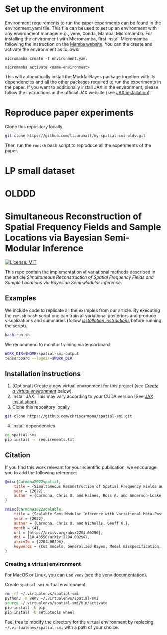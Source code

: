 
# Set up the environment

Environment requirements to run the paper experiments can be found in the environment.yaml file. This file can be used to set up an environment with any environment manager e.g., venv, Conda, Mamba, Micromamba. 
For installing the environment with Micromamba, first install Micromamba following the instruction on the [Mamba website](https://mamba.readthedocs.io/en/latest/installation/micromamba-installation.html).
You can the create and activate the environment as follows:
```
micromamba create -f environment.yaml

micromamba activate <name-environment>
```
This will automatically install the ModularBayes package together with its dependencies and all the other packages required to run the experiments in the paper.
If you want to additionally install JAX in the environment, please follow the instructions in the official JAX website (see [JAX installation](https://jax.readthedocs.io/en/latest/installation.html)).

# Reproduce paper experiments

Clone this repository locally
```bash
git clone https://github.com/llaurabatt/my-spatial-smi-oldv.git
```
Then run the ```run.sh``` bash script to reproduce all the experiments of the paper.

# LP small dataset



# OLDDD #
# Simultaneous Reconstruction of Spatial Frequency Fields and Sample Locations via Bayesian Semi-Modular Inference

<!-- badges: start -->
[![License:
MIT](https://img.shields.io/badge/license-MIT-blue.svg)](https://github.com/chriscarmona/spatial-smi/blob/main/LICENSE)
<!-- badges: end -->

This repo contain the implementation of variational methods described in the article *Simultaneous Reconstruction of Spatial Frequency Fields and Sample Locations via Bayesian Semi-Modular Inference*.

## Examples

We include code to replicate all the examples from our article. By executing the `run.sh` bash script one can train all variational posteriors and produce visualizations and summaries (follow [*Installation instructions*](#installation-instructions) before running the script).

```bash
bash run.sh
```

We recommend to monitor training via tensorboard

```bash
WORK_DIR=$HOME/spatial-smi-output
tensorboard --logdir=$WORK_DIR
```

## Installation instructions

1. \[Optional] Create a new virtual environment for this project (see [*Create a virtual environment*](#creating-a-virtual-environment) below).
2. Install JAX. This may vary according to your CUDA version (See [JAX installation](https://github.com/google/jax#installation)).
3. Clone this repository locally
```bash
git clone https://github.com/chriscarmona/spatial-smi.git
```
4. Install dependencies
```bash
cd spatial-smi
pip install -r requirements.txt
```

## Citation

If you find this work relevant for your scientific publication, we encourage you to add the following reference:

```bibtex
@misc{Carmona2022spatial,
    title = {Simultaneous Reconstruction of Spatial Frequency Fields and Sample Locations via Bayesian Semi-Modular Inference},
    year = {2022},
    author = {Carmona, Chris U. and Haines, Ross A. and Anderson-Loake, Max and Benskin, Michael and Nicholls, Geoff K.},
}

@misc{Carmona2022scalable,
    title = {Scalable Semi-Modular Inference with Variational Meta-Posteriors},
    year = {2022},
    author = {Carmona, Chris U. and Nicholls, Geoff K.},
    month = {4},
    url = {http://arxiv.org/abs/2204.00296},
    doi = {10.48550/arXiv.2204.00296},
    arxivId = {2204.00296},
    keywords = {Cut models, Generalized Bayes, Model misspecification, Scalable inference, Variational Bayes}
}
```

### Creating a virtual environment

For MacOS or Linux, you can use `venv` (see the [venv documentation](https://docs.python.org/3/library/venv.html)).

Create `spatial-smi` virtual environment
```bash
rm -rf ~/.virtualenvs/spatial-smi
python3 -m venv ~/.virtualenvs/spatial-smi
source ~/.virtualenvs/spatial-smi/bin/activate
pip install -U pip
pip install -U setuptools wheel
```

Feel free to modify the directory for the virtual environment by replacing `~/.virtualenvs/spatial-smi` with a path of your choice.
